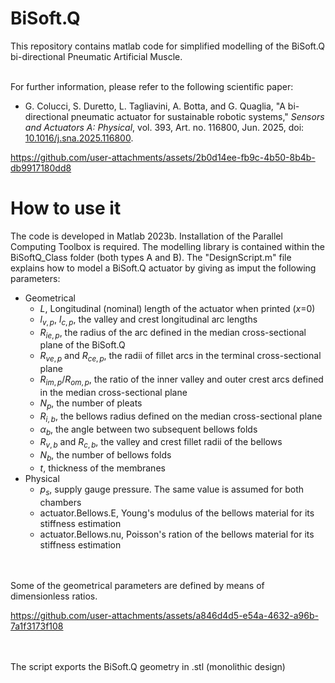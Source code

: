 # BiSoft.Q
This repository contains matlab code for simplified modelling of the BiSoft.Q bi-directional Pneumatic Artificial Muscle.

<br>
For further information, please refer to the following scientific paper:

- G. Colucci, S. Duretto, L. Tagliavini, A. Botta, and G. Quaglia, "A bi-directional pneumatic actuator for sustainable robotic systems," *Sensors and Actuators A: Physical*, vol. 393, Art. no. 116800, Jun. 2025, doi: [10.1016/j.sna.2025.116800](https://doi.org/10.1016/j.sna.2025.116800).


https://github.com/user-attachments/assets/2b0d14ee-fb9c-4b50-8b4b-db9917180dd8

# How to use it

The code is developed in Matlab 2023b. Installation of the Parallel Computing Toolbox is required. The modelling library is contained within the BiSoftQ_Class folder (both types A and B). The "DesignScript.m" file explains how to model a BiSoft.Q actuator by giving as imput the following parameters:
- Geometrical
  - $L$, Longitudinal (nominal) length of the actuator when printed ($x=$0)
  - $l_{v,p}$, $l_{c,p}$, the valley and crest longitudinal arc lengths
  - $R_{ie,p}$, the radius of the arc defined in the median cross-sectional plane of the BiSoft.Q
  - $R_{ve,p}$ and $R_{ce,p}$, the radii of fillet arcs in the terminal cross-sectional plane
  - $R_{im,p}/R_{om,p}$, the ratio of the inner valley and outer crest arcs defined in the median cross-sectional plane
  - $N_{p}$, the number of pleats
  - $R_{i,b}$, the bellows radius defined on the median cross-sectional plane 
  - $\alpha_{b}$, the angle between two subsequent bellows folds
  - $R_{v,b}$ and $R_{c,b}$, the valley and crest fillet radii of the bellows  
  - $N_b$, the number of bellows folds
  - $t$, thickness of the membranes
- Physical
  - $p_{s}$, supply gauge pressure. The same value is assumed for both chambers
  - actuator.Bellows.E, Young's modulus of the bellows material for its stiffness estimation
  - actuator.Bellows.nu, Poisson's ration of the bellows material for its stiffness estimation

<br><br>
Some of the geometrical parameters are defined by means of dimensionless ratios.

https://github.com/user-attachments/assets/a846d4d5-e54a-4632-a96b-7a1f3173f108

<br><br>
The script exports the BiSoft.Q geometry in .stl (monolithic design)

<p align="center">
  <img src="https://github.com/user-attachments/assets/8a9003da-711a-40fa-a122-c52bf30f8701" alt=""/>
</p>



